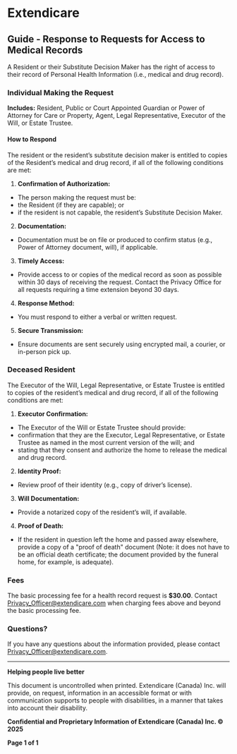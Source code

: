 # Extendicare
## Guide - Response to Requests for Access to Medical Records

A Resident or their Substitute Decision Maker has the right of access to their record of Personal Health Information (i.e., medical and drug record).

### Individual Making the Request
**Includes:** Resident, Public or Court Appointed Guardian or Power of Attorney for Care or Property, Agent, Legal Representative, Executor of the Will, or Estate Trustee.

#### How to Respond
The resident or the resident’s substitute decision maker is entitled to copies of the Resident’s medical and drug record, if all of the following conditions are met:

1. **Confirmation of Authorization:**
- The person making the request must be:
- the Resident (if they are capable); or
- if the resident is not capable, the resident’s Substitute Decision Maker.

2. **Documentation:**
- Documentation must be on file or produced to confirm status (e.g., Power of Attorney document, will), if applicable.

3. **Timely Access:**
- Provide access to or copies of the medical record as soon as possible within 30 days of receiving the request. Contact the Privacy Office for all requests requiring a time extension beyond 30 days.

4. **Response Method:**
- You must respond to either a verbal or written request.

5. **Secure Transmission:**
- Ensure documents are sent securely using encrypted mail, a courier, or in-person pick up.

### Deceased Resident
The Executor of the Will, Legal Representative, or Estate Trustee is entitled to copies of the resident’s medical and drug record, if all of the following conditions are met:

1. **Executor Confirmation:**
- The Executor of the Will or Estate Trustee should provide:
- confirmation that they are the Executor, Legal Representative, or Estate Trustee as named in the most current version of the will; and
- stating that they consent and authorize the home to release the medical and drug record.

2. **Identity Proof:**
- Review proof of their identity (e.g., copy of driver’s license).

3. **Will Documentation:**
- Provide a notarized copy of the resident’s will, if available.

4. **Proof of Death:**
- If the resident in question left the home and passed away elsewhere, provide a copy of a "proof of death" document (Note: it does not have to be an official death certificate; the document provided by the funeral home, for example, is adequate).

### Fees
The basic processing fee for a health record request is **$30.00**. Contact Privacy_Officer@extendicare.com when charging fees above and beyond the basic processing fee.

### Questions?
If you have any questions about the information provided, please contact Privacy_Officer@extendicare.com.

----

**Helping people live better**

This document is uncontrolled when printed. Extendicare (Canada) Inc. will provide, on request, information in an accessible format or with communication supports to people with disabilities, in a manner that takes into account their disability.

**Confidential and Proprietary Information of Extendicare (Canada) Inc. © 2025**

**Page 1 of 1**
